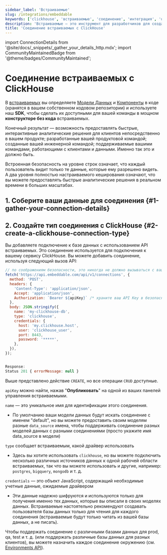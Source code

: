 ```yaml
---
sidebar_label: 'Встраиваемые'
slug: /integrations/embeddable
keywords: ['clickhouse', 'встраиваемые', 'соединение', 'интеграция', 'ui']
description: 'Встраиваемые — это инструмент для разработчиков для создания быстрых, интерактивных и полностью настраиваемых аналитических решений прямо в вашем приложении.'
title: 'Соединение встраиваемых с ClickHouse'
---
```


import ConnectionDetails from '@site/docs/_snippets/_gather_your_details_http.mdx';
import CommunityMaintainedBadge from '@theme/badges/CommunityMaintained';


# Соединение встраиваемых с ClickHouse

<CommunityMaintainedBadge/>

В [встраиваемых](https://embeddable.com/) вы определяете [Модели Данных](https://trevorio.notion.site/Data-modeling-35637bbbc01046a1bc47715456bfa1d8) и [Компоненты](https://trevorio.notion.site/Using-components-761f52ac2d0743b488371088a1024e49) в коде (хранятся в вашем собственном кодовом репозитории) и используете наш **SDK**, чтобы сделать их доступными для вашей команды в мощном **конструкторе без кода** встраиваемых.

Конечный результат — возможность предоставлять быстрые, интерактивные аналитические решения для клиентов непосредственно в вашем продукте; разработанные вашей продуктовой командой; созданные вашей инженерной командой; поддерживаемые вашими командами, работающими с клиентами и данными. Именно так это и должно быть.

Встроенная безопасность на уровне строк означает, что каждый пользователь видит только те данные, которые ему разрешено видеть. А два уровня полностью настраиваемого кеширования означают, что вы можете предоставлять быстрые аналитические решения в реальном времени в больших масштабах.

## 1. Соберите ваши данные для соединения {#1-gather-your-connection-details}
<ConnectionDetails />

## 2. Создайте тип соединения с ClickHouse {#2-create-a-clickhouse-connection-type}

Вы добавляете подключение к базе данных с использованием API встраиваемых. Это соединение используется для подключения к вашему сервису ClickHouse. Вы можете добавить соединение, используя следующий вызов API:

```javascript
// по соображениям безопасности, это никогда не должно вызываться с вашей клиентской стороны
fetch('https://api.embeddable.com/api/v1/connections', {
  method: 'POST',
  headers: {
    'Content-Type': 'application/json',
    Accept: 'application/json',
    Authorization: `Bearer ${apiKey}` /* храните ваш API Key в безопасности */,
  },
  body: JSON.stringify({
    name: 'my-clickhouse-db',
    type: 'clickhouse',
    credentials: {
      host: 'my.clickhouse.host',
      user: 'clickhouse_user',
      port: 8443,
      password: '*****',
    },
  }),
});


Response:
Status 201 { errorMessage: null }
```

Выше представлено действие `CREATE`, но все операции `CRUD` доступные.

`apiKey` можно найти, нажав "**Опубликовать**" на одной из ваших панелей управления встраиваемыми.

`name` — это уникальное имя для идентификации этого соединения.
- По умолчанию ваши модели данных будут искать соединение с именем "default", но вы можете предоставить своим моделям разные `data_source` имена, чтобы поддерживать соединение разных моделей данных с разными соединениями (просто укажите имя data_source в модели)

`type` сообщает встраиваемым, какой драйвер использовать

- Здесь вы хотите использовать `clickhouse`, но вы можете подключить несколько различных источников данных к одной рабочей области встраиваемых, так что вы можете использовать и другие, например: `postgres`, `bigquery`, `mongodb` и т. д.

`credentials` — это объект JavaScript, содержащий необходимые учетные данные, ожидаемые драйвером
- Эти данные надежно шифруются и используются только для получения именно тех данных, которые вы описали в своих моделях данных.
Встраиваемые настоятельно рекомендуют создавать пользователя базы данных только для чтения для каждого соединения (встраиваемые будут только читать из вашей базы данных, а не писать).

Чтобы поддержать соединение с различными базами данных для prod, qa, test и т. д. (или поддержать различные базы данных для разных клиентов), вы можете назначить каждое соединение окружению (см. [Environments API](https://www.notion.so/Environments-API-497169036b5148b38f7936aa75e62949?pvs=21)).
